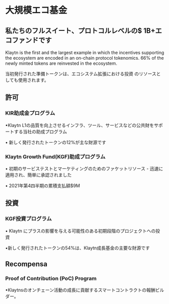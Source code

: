 # 大規模エコ基金 <a id="massive-eco-fund"></a>

## 私たちのフルスイート、プロトコルレベルの$ 1B+エコファンドです <a id="our-full-suite-protocol-level-eco-fund"></a>
Klaytn is the first and the largest example in which the incentives supporting the ecosystem are encoded in an on-chain protocol tokenomics. 66% of the newly minted tokens are reinvested in the ecosystem.

当初発行された準備トークンは、エコシステム拡張における投資 のリソースとしても使用されます。

## 許可 <a id="grant"></a>

### KIR助成金プログラム <a id="kir-program"></a>
•Klaytn L1の品質を向上させるインフラ、ツール、サービスなどの公共財をサポートする当社の助成プログラム

• 新しく発行されたトークンの12%が主な財源です

### Klaytn Growth Fund(KGF)助成プログラム <a id="kgf-program"></a>
• 初期のサービステストとマーケティングのためのファケットリソース - 迅速に適用され、簡単に承認されました

• 2021年第4四半期の累積支払額$9M

## 投資 <a id="invest"></a>

### KGF投資プログラム <a id="kgf-investment-program"></a>
• Klaytn にプラスの影響を与える可能性のある初期段階のプロジェクトへの投資

•新しく発行されたトークンの54%は、Klaytn成長基金の主要な財源です

## Recompensa <a id="reward"></a>

### Proof of Contribution (PoC) Program <a id="poc-program"></a>
•Klaytnsのオンチェーン活動の成長に貢献するスマートコントラクトの報酬ビルダー。
